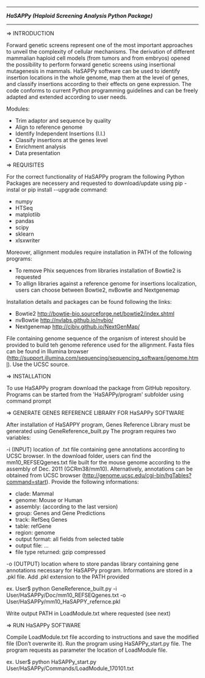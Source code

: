*********************************************************
***HaSAPPy (Haploid Screening Analysis Python Package)***
*********************************************************

=>	INTRODUCTION

Forward genetic screens represent one of the most important approaches to unveil the complexity of cellular mechanisms. The derivation of different mammalian haploid cell models (from tumors and from embryos) opened the possibility to perform forward genetic screens using insertional mutagenesis in mammals.
HaSAPPy software can be used to identify insertion locations in the whole genome, map them at the level of genes, and classify insertions according to their effects on gene expression. The code conforms to current Python programming guidelines and can be freely adapted and extended according to user needs.

Modules:
 - Trim adaptor and sequence by quality
 - Align to reference genome
 - Identify Independent Insertions (I.I.)
 - Classify insertions at the genes level
 - Enrichment analysis
 - Data presentation


=>	REQUISITES

For the correct functionality of HaSAPPy program the following Python Packages are necessery and requested to download/update using pip -instal or pip install --upgrade command:
 - numpy
 - HTSeq
 - matplotlib
 - pandas
 - scipy
 - sklearn
 - xlsxwriter
 
Moreover, allignment modules require installation in PATH of the following programs:
- To remove Phix sequences from libraries installation of Bowtie2 is requested
- To allign libraries against a reference genome for insertions localization, users can choose between Bowtie2, nvBowtie and Nextgenemap

Installation details and packages can be found following the links:
- Bowtie2 		http://bowtie-bio.sourceforge.net/bowtie2/index.shtml
- nvBowtie 		http://nvlabs.github.io/nvbio/
- Nextgenemap 		http://cibiv.github.io/NextGenMap/

File containing genome sequence of the organism of interest should be provided to build teh genome reference used for the allignment. Fasta files can be found in Illumina browser (http://support.illumina.com/sequencing/sequencing_software/igenome.html). Use the UCSC source.


=>	INSTALLATION

To use HaSAPPy program download the package from GitHub repository. Programs can be started from the 'HaSAPPy/program' subfolder using command prompt


=>	GENERATE GENES REFERENCE LIBRARY FOR HaSAPPy SOFTWARE

After installation of HaSAPPY program, Genes Reference Library must be generated using GeneReference_built.py
The program requires two variables:

-i (INPUT) 	location of .txt file containing gene annotations according to UCSC browser. In the download folder, users can find the mm10_REFSEQgenes.txt file built for the mouse genome according to the assembly of Dec. 2011 (GCRm38/mm10). Alternatively, annotations can be obtained from UCSC browser (http://genome.ucsc.edu/cgi-bin/hgTables?command=start). Provide the following informations:	
-	clade:			Mammal
-	genome:			Mouse or Human
-	assembly:		(according to the last version)
-	group:			Genes and Gene Predictions
-	track:			RefSeq Genes  
-	table:			refGene
-	region:   		genome
-	output format:		all fields from selected table
-	output file:		…
-	file type returned:	gzip compressed

-o (OUTPUT)	location where to store pandas library containing gene annotations necessary for HaSAPPy program. Informations are stored in a .pkl file. Add .pkl extension to the PATH provided

ex. User$ python GeneReference_built.py -i User/HaSAPPy/Doc/mm10_REFSEQgenes.txt -o User/HaSAPPy/mm10_HaSAPPY_refernce.pkl

Write output PATH in LoadModule.txt where requested (see next)


=>	RUN HaSAPPy SOFTWARE

Compile LoadModule.txt file according to instructions and save the modified file (Don’t overwrite it). Run the program using HaSAPPy_start.py file. The program requests as parameter the location of LoadModule file.

ex. User$ python HaSAPPy_start.py User/HaSAPPy/Commands/LoadModule_170101.txt




